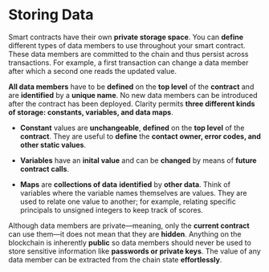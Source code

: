# Storing Data

Smart contracts have their own **private storage space**. You can **define** different types of data members to use throughout your smart contract. These data members are committed to the chain and thus persist across transactions. For example, a first transaction can change a data member after which a second one reads the updated value.

**All data members** have to be **defined** on the **top level** of the **contract** and are **identified** by a **unique name**. No new data members can be introduced after the contract has been deployed. Clarity permits **three different kinds of storage: constants, variables, and data maps**.

- **Constant** values are **unchangeable**, **defined** on the **top level** of the **contract**. They are useful to **define** the **contact owner, error codes, and other static values**.

- **Variables** have an **inital value** and can be **changed** by means of **future contract calls**.

- **Maps** are **collections of data** **identified** by **other data**. Think of variables where the variable names themselves are values. They are used to relate one value to another; for example, relating specific principals to unsigned integers to keep track of scores.

Although data members are private—meaning, only the **current contract** can use them—it does not mean that they are **hidden**. Anything on the blockchain is inherently **public** so data members should never be used to store sensitive information like **passwords or private keys**. The value of any data member can be extracted from the chain state **effortlessly**.
